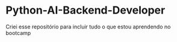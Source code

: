 # Python-AI-Backend-Developer
Criei esse repositório para incluir tudo o que estou aprendendo no bootcamp 
